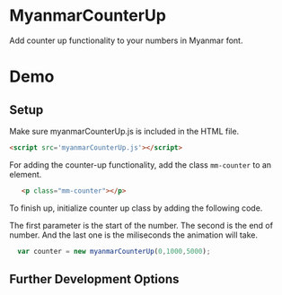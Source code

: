 # MyanmarCounterUp
Add counter up functionality to your numbers in Myanmar font. 

# Demo


## Setup 
Make sure myanmarCounterUp.js is included in the HTML file. 

```html
<script src='myanmarCounterUp.js'></script>
```

For adding the counter-up functionality, add the class `mm-counter` to an element. 

```html 
   <p class="mm-counter"></p>
```


To finish up, initialize counter up class by adding the following code.

The first parameter is the start of the number. 
The second is the end of number. 
And the last one is the miliseconds the animation will take.


```javascript
  var counter = new myanmarCounterUp(0,1000,5000);
```

## Further Development Options
